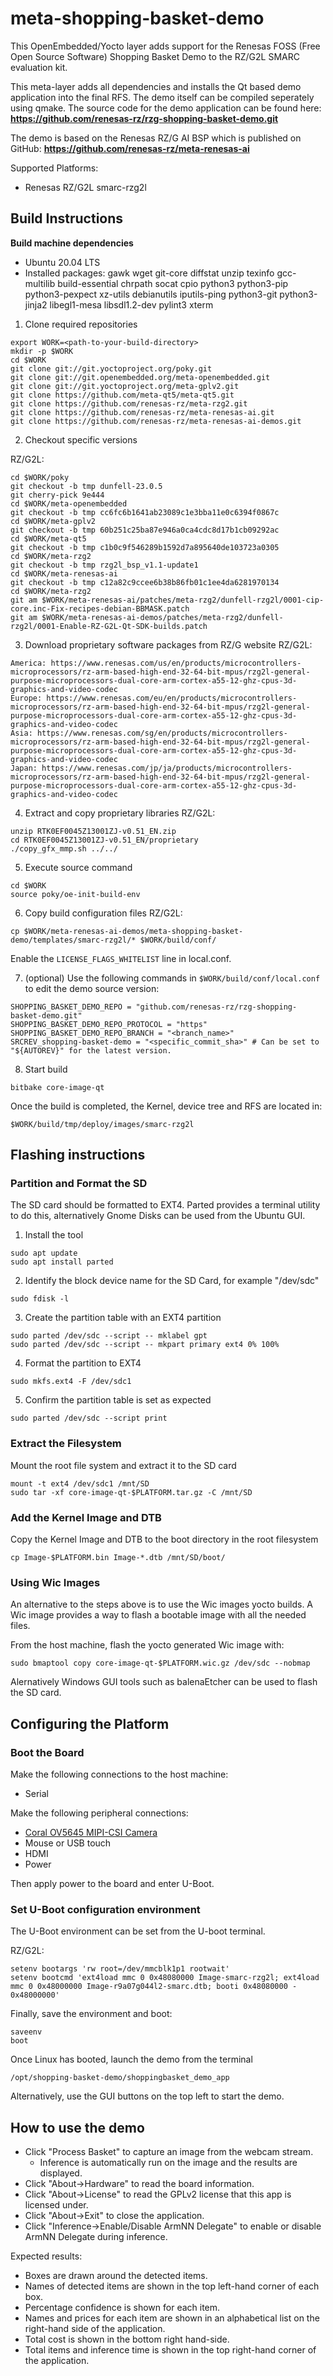 # meta-shopping-basket-demo
This OpenEmbedded/Yocto layer adds support for the Renesas FOSS (Free Open
Source Software) Shopping Basket Demo to the RZ/G2L SMARC evaluation kit.

This meta-layer adds all dependencies and installs the Qt based demo application
into the final RFS. The demo itself can be compiled seperately using qmake. The
source code for the demo application can be found here:
**https://github.com/renesas-rz/rzg-shopping-basket-demo.git**


The demo is based on the Renesas RZ/G AI BSP which is published on GitHub:
**https://github.com/renesas-rz/meta-renesas-ai**


Supported Platforms:
- Renesas RZ/G2L smarc-rzg2l


## Build Instructions
**Build machine dependencies**
- Ubuntu 20.04 LTS
- Installed packages: gawk wget git-core diffstat unzip texinfo gcc-multilib
build-essential chrpath socat cpio python3 python3-pip python3-pexpect
xz-utils debianutils iputils-ping python3-git python3-jinja2
libegl1-mesa libsdl1.2-dev pylint3 xterm

1. Clone required repositories
```
export WORK=<path-to-your-build-directory>
mkdir -p $WORK
cd $WORK
git clone git://git.yoctoproject.org/poky.git
git clone git://git.openembedded.org/meta-openembedded.git
git clone git://git.yoctoproject.org/meta-gplv2.git
git clone https://github.com/meta-qt5/meta-qt5.git
git clone https://github.com/renesas-rz/meta-rzg2.git
git clone https://github.com/renesas-rz/meta-renesas-ai.git
git clone https://github.com/renesas-rz/meta-renesas-ai-demos.git
```

2. Checkout specific versions

RZ/G2L:
```
cd $WORK/poky
git checkout -b tmp dunfell-23.0.5
git cherry-pick 9e444
cd $WORK/meta-openembedded
git checkout -b tmp cc6fc6b1641ab23089c1e3bba11e0c6394f0867c
cd $WORK/meta-gplv2
git checkout -b tmp 60b251c25ba87e946a0ca4cdc8d17b1cb09292ac
cd $WORK/meta-qt5
git checkout -b tmp c1b0c9f546289b1592d7a895640de103723a0305
cd $WORK/meta-rzg2
git checkout -b tmp rzg2l_bsp_v1.1-update1
cd $WORK/meta-renesas-ai
git checkout -b tmp c12a82c9ccee6b38b86fb01c1ee4da6281970134
cd $WORK/meta-rzg2
git am $WORK/meta-renesas-ai/patches/meta-rzg2/dunfell-rzg2l/0001-cip-core.inc-Fix-recipes-debian-BBMASK.patch
git am $WORK/meta-renesas-ai-demos/patches/meta-rzg2/dunfell-rzg2l/0001-Enable-RZ-G2L-Qt-SDK-builds.patch
```

3. Download proprietary software packages from RZ/G website
RZ/G2L:
```
America: https://www.renesas.com/us/en/products/microcontrollers-microprocessors/rz-arm-based-high-end-32-64-bit-mpus/rzg2l-general-purpose-microprocessors-dual-core-arm-cortex-a55-12-ghz-cpus-3d-graphics-and-video-codec
Europe: https://www.renesas.com/eu/en/products/microcontrollers-microprocessors/rz-arm-based-high-end-32-64-bit-mpus/rzg2l-general-purpose-microprocessors-dual-core-arm-cortex-a55-12-ghz-cpus-3d-graphics-and-video-codec
Asia: https://www.renesas.com/sg/en/products/microcontrollers-microprocessors/rz-arm-based-high-end-32-64-bit-mpus/rzg2l-general-purpose-microprocessors-dual-core-arm-cortex-a55-12-ghz-cpus-3d-graphics-and-video-codec
Japan: https://www.renesas.com/jp/ja/products/microcontrollers-microprocessors/rz-arm-based-high-end-32-64-bit-mpus/rzg2l-general-purpose-microprocessors-dual-core-arm-cortex-a55-12-ghz-cpus-3d-graphics-and-video-codec
```

4. Extract and copy proprietary libraries
RZ/G2L:
```
unzip RTK0EF0045Z13001ZJ-v0.51_EN.zip
cd RTK0EF0045Z13001ZJ-v0.51_EN/proprietary
./copy_gfx_mmp.sh ../../
```

5. Execute source command
```
cd $WORK
source poky/oe-init-build-env
```

6. Copy build configuration files
RZ/G2L:
```
cp $WORK/meta-renesas-ai-demos/meta-shopping-basket-demo/templates/smarc-rzg2l/* $WORK/build/conf/
```

Enable the `LICENSE_FLAGS_WHITELIST` line in local.conf.


7. (optional) Use the following commands in `$WORK/build/conf/local.conf` to edit the demo source version:
```
SHOPPING_BASKET_DEMO_REPO = "github.com/renesas-rz/rzg-shopping-basket-demo.git"
SHOPPING_BASKET_DEMO_REPO_PROTOCOL = "https"
SHOPPING_BASKET_DEMO_REPO_BRANCH = "<branch_name>"
SRCREV_shopping-basket-demo = "<specific_commit_sha>" # Can be set to "${AUTOREV}" for the latest version.
```

8. Start build
```
bitbake core-image-qt
```

Once the build is completed, the Kernel, device tree and RFS are located in:
```
$WORK/build/tmp/deploy/images/smarc-rzg2l
```

## Flashing instructions
### Partition and Format the SD
The SD card should be formatted to EXT4. Parted provides a terminal utility
to do this, alternatively Gnome Disks can be used from the Ubuntu GUI.

1. Install the tool
```
sudo apt update
sudo apt install parted
```

2. Identify the block device name for the SD Card, for example "/dev/sdc"
```
sudo fdisk -l
```

3. Create the partition table with an EXT4 partition
```
sudo parted /dev/sdc --script -- mklabel gpt
sudo parted /dev/sdc --script -- mkpart primary ext4 0% 100%
```

4. Format the partition to EXT4
```
sudo mkfs.ext4 -F /dev/sdc1
```

5. Confirm the partition table is set as expected
```
sudo parted /dev/sdc --script print
```

### Extract the Filesystem
Mount the root file system and extract it to the SD card
```
mount -t ext4 /dev/sdc1 /mnt/SD
sudo tar -xf core-image-qt-$PLATFORM.tar.gz -C /mnt/SD
```

### Add the Kernel Image and DTB
Copy the Kernel Image and DTB to the boot directory in the root filesystem
```
cp Image-$PLATFORM.bin Image-*.dtb /mnt/SD/boot/
```

### Using Wic Images
An alternative to the steps above is to use the Wic images yocto builds. A Wic
image provides a way to flash a bootable image with all the needed files.

From the host machine, flash the yocto generated Wic image with:
```
sudo bmaptool copy core-image-qt-$PLATFORM.wic.gz /dev/sdc --nobmap
```

Alernatively Windows GUI tools such as balenaEtcher can be used to flash
the SD card.

## Configuring the Platform
### Boot the Board
Make the following connections to the host machine:
* Serial

Make the following peripheral connections:
* [Coral OV5645 MIPI-CSI Camera](https://coral.ai/products/camera/)
* Mouse or USB touch
* HDMI
* Power

Then apply power to the board and enter U-Boot.

### Set U-Boot configuration environment
The U-Boot environment can be set from the U-boot terminal.

RZ/G2L:
```
setenv bootargs 'rw root=/dev/mmcblk1p1 rootwait'
setenv bootcmd 'ext4load mmc 0 0x48080000 Image-smarc-rzg2l; ext4load mmc 0 0x48000000 Image-r9a07g044l2-smarc.dtb; booti 0x48080000 - 0x48000000'
```

Finally, save the environment and boot:
```
saveenv
boot
```

Once Linux has booted, launch the demo from the terminal
```
/opt/shopping-basket-demo/shoppingbasket_demo_app
```

Alternatively, use the GUI buttons on the top left to start the demo.


## How to use the demo
* Click "Process Basket" to capture an image from the webcam stream.
    * Inference is automatically run on the image and the results are displayed.
* Click "About->Hardware" to read the board information.
* Click "About->License" to read the GPLv2 license that this app is licensed
under.
* Click "About->Exit" to close the application.
* Click "Inference->Enable/Disable ArmNN Delegate" to enable or disable ArmNN
Delegate during inference.

Expected results:
* Boxes are drawn around the detected items.
* Names of detected items are shown in the top left-hand corner of each box.
* Percentage confidence is shown for each item.
* Names and prices for each item are shown in an alphabetical list on the
right-hand side of the application.
* Total cost is shown in the bottom right hand-side.
* Total items and inference time is shown in the top right-hand corner of
the application.
